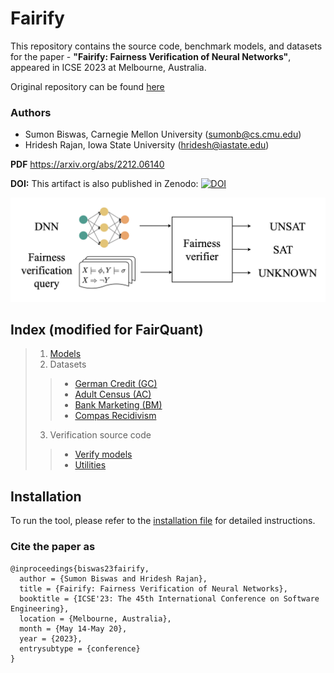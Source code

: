 # Fairify

This repository contains the source code, benchmark models, and datasets for the paper - **"Fairify: Fairness Verification of Neural Networks"**, appeared in ICSE 2023 at Melbourne, Australia.

Original repository can be found [here](https://github.com/sumonbis/Fairify)

### Authors
* Sumon Biswas, Carnegie Mellon University (sumonb@cs.cmu.edu)
* Hridesh Rajan, Iowa State University (hridesh@iastate.edu)

**PDF** https://arxiv.org/abs/2212.06140

**DOI:** This artifact is also published in Zenodo:
[![DOI](https://zenodo.org/badge/DOI/10.5281/zenodo.7579939.svg)](https://doi.org/10.5281/zenodo.7579939)

![The problem tackled by Fairify](./problem.jpg)

## Index (modified for FairQuant)
> 1. [Models](../models/)
> 2. Datasets
  >> * [German Credit (GC)](../data/german)
  >> * [Adult Census (AC)](../data/adult)
  >> * [Bank Marketing (BM)](../data/bank)
  >> * [Compas Recidivism](../data/compas)
> 3. Verification source code
  >> * [Verify models](./src/)
  >> * [Utilities](./utils/)

## Installation

To run the tool, please refer to the [installation file](./INSTALL.md) for detailed instructions. 

### Cite the paper as
```
@inproceedings{biswas23fairify,
  author = {Sumon Biswas and Hridesh Rajan},
  title = {Fairify: Fairness Verification of Neural Networks},
  booktitle = {ICSE'23: The 45th International Conference on Software Engineering},
  location = {Melbourne, Australia},
  month = {May 14-May 20},
  year = {2023},
  entrysubtype = {conference}
}
```
